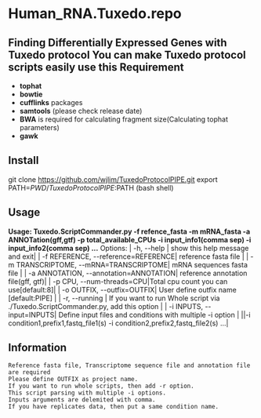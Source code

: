 Human_RNA.Tuxedo.repo
=====================

**Finding Differentially Expressed Genes with Tuxedo protocol**
You can make Tuxedo protocol scripts easily use this
**Requirement**
--------------
- **tophat**
- **bowtie**
- **cufflinks** packages 
- **samtools** (please check release date)
- **BWA** is required for calculating fragment size(Calculating tophat parameters)
- **gawk**

**Install**
--------------
git clone https://github.com/wjlim/TuxedoProtocolPIPE.git
export PATH=$PWD/TuxedoProtocolPIPE:$PATH (bash shell)

**Usage**
--------------

**Usage: Tuxedo.ScriptCommander.py    -f refence_fasta -m mRNA_fasta -a ANNOTation(gff,gtf)    -p total_available_CPUs -i input_info1(comma sep) -i input_info2(comma sep) ...**
Options:
| -h, --help | show this help message and exit|
| -f REFERENCE, --reference=REFERENCE| reference fasta file |
| -m TRANSCRIPTOME, --mRNA=TRANSCRIPTOME| mRNA sequences fasta file |
| -a ANNOTATION, --annotation=ANNOTATION| reference annotation file(gff, gtf)|
| -p CPU, --num-threads=CPU|Total cpu count you can use[default:8]|
| -o OUTFIX, --outfix=OUTFIX| User define outfix name [default:PIPE] |
| -r, --running | If you want to run Whole script via ./Tuxedo.ScriptCommander.py, add this option |
| -i INPUTS, --input=INPUTS| Define input files and conditions with multiple -i option |
||-i condition1,prefix1,fastq_file1(s) -i  condition2,prefix2,fastq_file2(s) ...|

Information
--------------
    Reference fasta file, Transcriptome sequence file and annotation file are required
    Please define OUTFIX as project name.
    If you want to run whole scripts, then add -r option.
    This script parsing with multiple -i options.
    Inputs arguments are delemited with comma.
    If you have replicates data, then put a same condition name.

